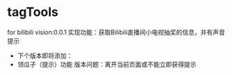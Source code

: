 # tagTools
for bilibili
vision:0.0.1
实现功能：获取Bilibili直播间小电视抽奖的信息，并有声音提示
*	下个版本即将添加：
*	领瓜子（提示）功能
版本问题：离开当前页面或不能立即获得提示
